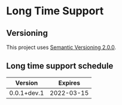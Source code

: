 # Long Time Support

## Versioning

This project uses [Semantic Versioning 2.0.0](https://semver.org/spec/v2.0.0.html).

## Long time support schedule

| Version     | Expires    |
| ----------- | ---------- |
| 0.0.1+dev.1 | 2022-03-15 |
